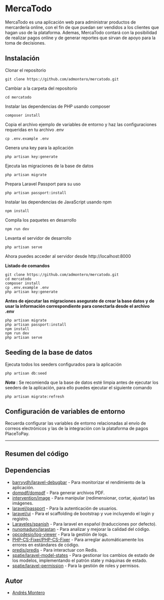 # MercaTodo

MercaTodo es una aplicación web para administrar productos de mercardería online, con el fin de que puedan ser vendidos a los clientes que hagan uso de la plataforma. Ademas, MercaTodo contará con la posibilidad de realizar pagos online y de generar reportes que sirvan de apoyo para la toma de decisiones.

## Instalación

Clonar el repositorio

    git clone https://github.com/admontero/mercatodo.git

Cambiar a la carpeta del repositorio

    cd mercatodo

Instalar las dependencias de PHP usando composer

    composer install

Copia el archivo ejemplo de variables de entorno y haz las configuraciones requeridas en tu archivo .env

    cp .env.example .env

Genera una key para la aplicación

    php artisan key:generate

Ejecuta las migraciones de la base de datos

    php artisan migrate

Prepara Laravel Passport para su uso

    php artisan passport:install

Instalar las dependencias de JavaScript usando npm

    npm install

Compila los paquetes en desarrollo

    npm run dev

Levanta el servidor de desarrollo

    php artisan serve

Ahora puedes acceder al servidor desde http://localhost:8000

**Listado de comandos**

    git clone https://github.com/admontero/mercatodo.git
    cd mercatodo
    composer install
    cp .env.example .env
    php artisan key:generate

**Antes de ejecutar las migraciones asegurate de crear la base datos y de usar la información correspondiente para conectarla desde el archivo .env**

    php artisan migrate
    php artisan passport:install
    npm install
    npm run dev
    php artisan serve

## Seeding de la base de datos

Ejecuta todos los seeders configurados para la aplicación

    php artisan db:seed

***Nota*** : Se recomienda que la base de datos esté limpia antes de ejecutar los seeders de la aplicación, para ello puedes ejecutar el siguiente comando

    php artisan migrate:refresh

## Configuración de variables de entorno

Recuerda configurar las variables de entorno relacionadas al envío de correos electrónicos y las de la integración con la plataforma de pagos PlaceToPay.

------------

## Resumen del código

## Dependencias

- [barryvdh/laravel-debugbar](https://github.com/barryvdh/laravel-debugbar) - Para monitorizar el rendimiento de la aplicación.
- [dompdf/dompdf](https://github.com/dompdf/dompdf) - Para generar archivos PDF.
- [intervention/image](https://github.com/Intervention/image) - Para manipular (redimensionar, cortar, ajustar) las imágenes.
- [laravel/passport](https://github.com/laravel/passport) - Para la autenticación de usuarios.
- [laravel/ui](https://github.com/laravel/ui) - Para el scaffolding de bootstrap y vue incluyendo el login y registro.
- [Laraveles/spanish](https://github.com/Laraveles/spanish) - Para laravel en español (traducciones por defecto).
- [nunomaduro/larastan](https://github.com/nunomaduro/larastan) - Para analizar y mejorar la calidad del código.
- [opcodesio/log-viewer](https://github.com/opcodesio/log-viewer) - Para la gestión de logs.
- [PHP-CS-Fixer/PHP-CS-Fixer](https://github.com/PHP-CS-Fixer/PHP-CS-Fixer) - Para arreglar automáticamente los errores en estándares de código.
- [predis/predis](https://github.com/predis/predis) - Para interactuar con Redis.
- [spatie/laravel-model-states](https://github.com/spatie/laravel-model-states) - Para gestionar los cambios de estado de los modelos, implementando el patrón state y máquinas de estado.
- [spatie/laravel-permission](https://github.com/spatie/laravel-permission) - Para la gestión de roles y permisos.

## Autor

- [Andrés Montero](https://github.com/admontero)

